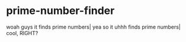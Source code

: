 # prime-number-finder
woah guys it finds prime numbers|
yea so it uhhh finds prime numbers|
cool, RIGHT?
